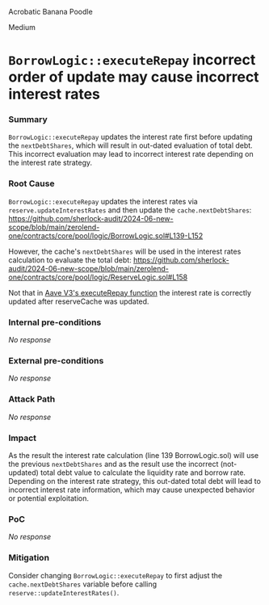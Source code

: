 Acrobatic Banana Poodle

Medium

# `BorrowLogic::executeRepay` incorrect order of update may cause incorrect interest rates

### Summary


`BorrowLogic::executeRepay` updates the interest rate first before updating the `nextDebtShares`, which will result in out-dated evaluation of total debt. This incorrect evaluation may lead to incorrect interest rate depending on the interest rate strategy.


### Root Cause

`BorrowLogic::executeRepay` updates the interest rates via `reserve.updateInterestRates` and then update the `cache.nextDebtShares`: https://github.com/sherlock-audit/2024-06-new-scope/blob/main/zerolend-one/contracts/core/pool/logic/BorrowLogic.sol#L139-L152

However, the cache's `nextDebtShares` will be used in the interest rates calculation to evaluate the total debt: https://github.com/sherlock-audit/2024-06-new-scope/blob/main/zerolend-one/contracts/core/pool/logic/ReserveLogic.sol#L158 



Not that in [Aave V3's executeRepay function](https://github.com/aave/aave-v3-core/blob/6d6fa53d360b43f492ff5b3c7033f95aee4f1335/contracts/protocol/libraries/logic/BorrowLogic.sol#L221-L232) the interest rate is correctly updated after reserveCache was updated.

### Internal pre-conditions

_No response_

### External pre-conditions

_No response_

### Attack Path

_No response_

### Impact

As the result the interest rate calculation (line 139 BorrowLogic.sol) will use the previous `nextDebtShares` and as the result use the incorrect (not-updated) total debt value to calculate the liquidity rate and borrow rate.
Depending on the interest rate strategy, this out-dated total debt will lead to incorrect interest rate information, which may cause unexpected behavior or potential exploitation.

### PoC

_No response_

### Mitigation

Consider changing `BorrowLogic::executeRepay` to first adjust the `cache.nextDebtShares` variable before calling `reserve::updateInterestRates()`.

